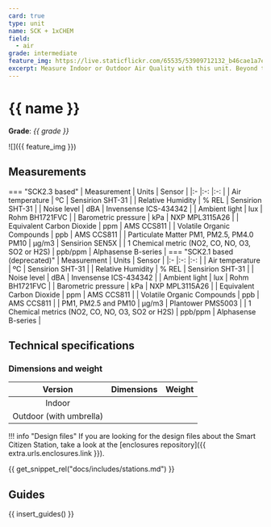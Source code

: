 ```yaml
---
card: true
type: unit
name: SCK + 1xCHEM
field:
  - air
grade: intermediate
feature_img: https://live.staticflickr.com/65535/53909712132_b46cae1a7e_k.jpg
excerpt: Measure Indoor or Outdoor Air Quality with this unit. Beyond the metrics from the kit, it can measure CO2 with a very reliable CO2 sensor!
---
```


# {{ name }}

**Grade**: _{{ grade }}_

![]({{ feature_img }})

## Measurements

=== "SCK2.3 based"
    | Measurement                           | Units | Sensor                |
    |:-                                     |:-:    |:-:                    |
    | Air temperature                       | ºC    | Sensirion SHT-31      |
    | Relative Humidity                     | % REL | Sensirion SHT-31      |
    | Noise level                           | dBA   | Invensense ICS-434342 |
    | Ambient light                         | lux   | Rohm BH1721FVC        |
    | Barometric pressure                   | kPa   | NXP MPL3115A26        |
    | Equivalent Carbon Dioxide             | ppm   | AMS CCS811            |
    | Volatile Organic Compounds            | ppb   | AMS CCS811            |
    | Particulate Matter PM1, PM2.5, PM4.0 PM10   | µg/m3 | Sensirion SEN5X    |
    | 1 Chemical metric (NO2, CO, NO, O3, SO2 or H2S) | ppb/ppm | Alphasense B-series    |
=== "SCK2.1 based (deprecated)"
    | Measurement                           | Units | Sensor                |
    |:-                                     |:-:    |:-:                    |
    | Air temperature                       | ºC    | Sensirion SHT-31      |
    | Relative Humidity                     | % REL | Sensirion SHT-31      |
    | Noise level                           | dBA   | Invensense ICS-434342 |
    | Ambient light                         | lux   | Rohm BH1721FVC        |
    | Barometric pressure                   | kPa   | NXP MPL3115A26        |
    | Equivalent Carbon Dioxide             | ppm   | AMS CCS811            |
    | Volatile Organic Compounds            | ppb   | AMS CCS811            |
    | PM1, PM2.5 and PM10                   | µg/m3 | Plantower PMS5003     |
    | 1 Chemical metrics (NO2, CO, NO, O3, SO2 or H2S) | ppb/ppm | Alphasense B-series    |

## Technical specifications

### Dimensions and weight

| Version                   | Dimensions | Weight |
| :-:                       | :-         | :-     |
| Indoor                    |            |        |
| Outdoor (with umbrella)   |            |        |

!!! info "Design files"
    If you are looking for the design files about the Smart Citizen Station, take a look at the [enclosures repository]({{ extra.urls.enclosures.link }}).

{{ get_snippet_rel("docs/includes/stations.md") }}

## Guides

{{ insert_guides() }}